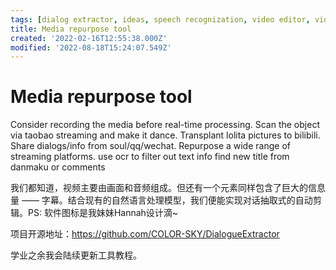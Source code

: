 ```yaml
---
tags: [dialog extractor, ideas, speech recognization, video editor, video extractor]
title: Media repurpose tool
created: '2022-02-16T12:55:38.000Z'
modified: '2022-08-18T15:24:07.549Z'
---
```


# Media repurpose tool

Consider recording the media before real-time processing.
Scan the object via taobao streaming and make it dance.
Transplant lolita pictures to bilibili.
Share dialogs/info from soul/qq/wechat.
Repurpose a wide range of streaming platforms.
use ocr to filter out text info
find new title from danmaku or comments

我们都知道，视频主要由画面和音频组成。但还有一个元素同样包含了巨大的信息量 —— 字幕。结合现有的自然语言处理模型，我们便能实现对话抽取式的自动剪辑。PS: 软件图标是我妹妹Hannah设计滴~  

项目开源地址：https://github.com/COLOR-SKY/DialogueExtractor 

学业之余我会陆续更新工具教程。
